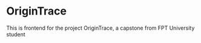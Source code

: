 # OriginTrace

This is frontend for the project OriginTrace, a capstone from FPT University student
